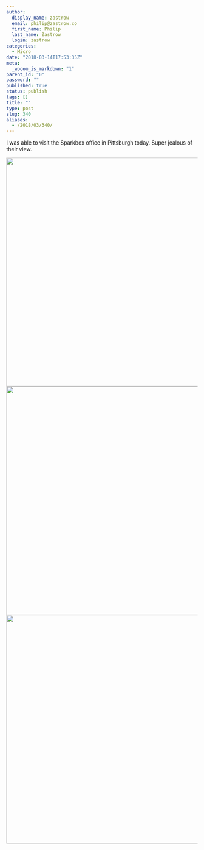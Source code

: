 ```yaml
---
author:
  display_name: zastrow
  email: philip@zastrow.co
  first_name: Philip
  last_name: Zastrow
  login: zastrow
categories:
  - Micro
date: "2018-03-14T17:53:35Z"
meta:
  _wpcom_is_markdown: "1"
parent_id: "0"
password: ""
published: true
status: publish
tags: []
title: ""
type: post
slug: 340
aliases:
  - /2018/03/340/
---
```

<p>I was able to visit the Sparkbox office in Pittsburgh today. Super jealous of their view.</p>
<p><img src="/assets/2018/03/a1b355e7ff2f427bb6442bee00ebdc86.jpg" width="600" height="600" /><img src="/assets/2018/03/12896f9397d3411c8168f749ef75d476.jpg" width="600" height="600" /><img src="/assets/2018/03/334fe65315554158a7ac4f2f058e6f9c.jpg" width="600" height="600" /></p>
